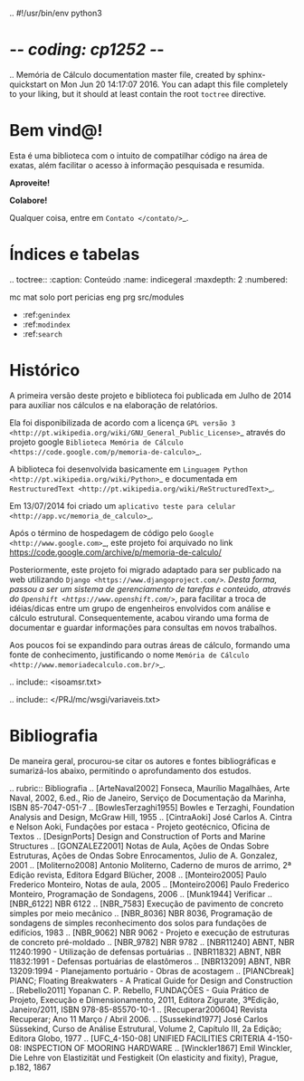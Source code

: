 ..  #!/usr/bin/env python3
  # -*- coding: cp1252 -*-
.. Memória de Cálculo documentation master file, created by
   sphinx-quickstart on Mon Jun 20 14:17:07 2016.
   You can adapt this file completely to your liking, but it should at least
   contain the root `toctree` directive.

Bem vind@!
==========
Esta é uma biblioteca com o intuito de compatilhar código na área de exatas,
além facilitar o acesso à informação pesquisada e resumida.

**Aproveite!**

**Colabore!**

Qualquer coisa, entre em `Contato </contato/>`_.

Índices e tabelas
=================

.. toctree::
   :caption: Conteúdo
   :name: indicegeral
   :maxdepth: 2
   :numbered:

   mc
   mat
   solo
   port
   pericias
   eng
   prg
   src/modules

* :ref:`genindex`
* :ref:`modindex`
* :ref:`search`

Histórico
=========
A primeira versão deste projeto e biblioteca foi publicada em Julho de 2014 para
auxiliar nos cálculos e na elaboração de relatórios.

Ela foi disponibilizada de acordo com a licença `GPL versão 3 <http://pt.wikipedia.org/wiki/GNU_General_Public_License>`_ através do projeto google
`Biblioteca Memória de Cálculo <https://code.google.com/p/memoria-de-calculo>`_.

A biblioteca foi desenvolvida basicamente em `Linguagem Python <http://pt.wikipedia.org/wiki/Python>`_
e documentada em `RestructuredText <http://pt.wikipedia.org/wiki/ReStructuredText>`_.

Em 13/07/2014 foi criado um `aplicativo teste para celular <http://app.vc/memoria_de_calculo>`_.

Após o término de hospedagem de código pelo `Google <http://www.google.com>`_,
este projeto foi arquivado no link https://code.google.com/archive/p/memoria-de-calculo/

Posteriormente, este projeto foi migrado adaptado para ser publicado na web utilizando
`Django <https://www.djangoproject.com/>`_. Desta forma, passou a ser um sistema
de gerenciamento de tarefas e conteúdo, através do `Openshift <https://www.openshift.com/>`_,
para facilitar a troca de idéias/dicas entre um grupo de engenheiros envolvidos
com análise e cálculo estrutural. Consequentemente, acabou virando uma forma de
documentar e guardar informações para consultas em novos trabalhos.

Aos poucos foi se expandindo para outras áreas de cálculo, formando uma fonte de
conhecimento, justificando o nome `Memória de Cálculo <http://www.memoriadecalculo.com.br/>`_.

.. include:: <isoamsr.txt>

.. include:: </PRJ/mc/wsgi/variaveis.txt>

Bibliografia
============
De maneira geral, procurou-se citar os autores e fontes bibliográficas e sumarizá-los
abaixo, permitindo o aprofundamento dos estudos.

.. rubric:: Bibliografia
.. [ArteNaval2002] Fonseca, Maurílio Magalhães, Arte Naval, 2002, 6.ed., Rio de Janeiro, Serviço de Documentação da Marinha, ISBN 85-7047-051-7
.. [BowlesTerzaghi1955] Bowles e Terzaghi, Foundation Analysis and Design, McGraw Hill, 1955
.. [CintraAoki] José Carlos A. Cintra e Nelson Aoki, Fundações por estaca - Projeto geotécnico, Oficina de Textos
.. [DesignPorts] Design and Construction of Ports and Marine Structures
.. [GONZALEZ2001] Notas de Aula, Ações de Ondas Sobre Estruturas, Ações de Ondas Sobre Enrocamentos, Julio de A. Gonzalez, 2001
.. [Moliterno2008] Antonio Moliterno, Caderno de muros de arrimo, 2ª Edição revista, Editora Edgard Blücher, 2008
.. [Monteiro2005] Paulo Frederico Monteiro, Notas de aula, 2005
.. [Monteiro2006] Paulo Frederico Monteiro, Programação de Sondagens, 2006
.. [Munk1944] Verificar
.. [NBR_6122] NBR 6122
.. [NBR_7583] Execução de pavimento de concreto simples por meio mecânico
.. [NBR_8036] NBR 8036, Programação de sondagens de simples reconhecimento dos solos para fundações de edifícios, 1983
.. [NBR_9062] NBR 9062 - Projeto e execução de estruturas de concreto pré-moldado
.. [NBR_9782] NBR 9782
.. [NBR11240] ABNT, NBR 11240:1990 - Utilização de defensas portuárias
.. [NBR11832] ABNT, NBR 11832:1991 - Defensas portuárias de elastômeros
.. [NBR13209] ABNT, NBR 13209:1994 - Planejamento portuário - Obras de acostagem
.. [PIANCbreak] PIANC; Floating Breakwaters - A Pratical Guide for Design and Construction
.. [Rebello2011] Yopanan C. P. Rebello, FUNDAÇÕES - Guia Prático de Projeto, Execução e Dimensionamento, 2011, Editora Zigurate, 3ªEdição, Janeiro/2011, ISBN 978-85-85570-10-1
.. [Recuperar200604] Revista Recuperar; Ano 11 Março / Abril 2006.
.. [Sussekind1977] José Carlos Süssekind, Curso de Análise Estrutural, Volume 2, Capítulo III, 2a Edição; Editora Globo, 1977
.. [UFC_4-150-08] UNIFIED FACILITIES CRITERIA 4-150-08: INSPECTION OF MOORING HARDWARE
.. [Winckler1867] Emil Winckler, Die Lehre von Elastizität und Festigkeit (On elasticity and fixity), Prague, p.182, 1867
